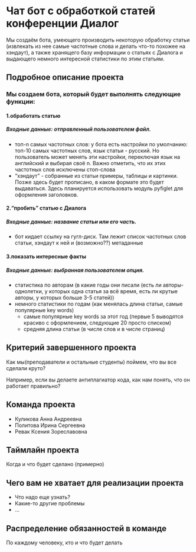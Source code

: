 # Чат бот с обработкой статей конференции Диалог
Мы создаём бота, умеющего производить некоторую обработку статьи (извлекать из нее самые частотные слова и делать что-то похожее на хэндаут), а также хранящего базу информации о статьях с Диалога и выдающего немного интересной статистики по этим статьям.

## Подробное описание проекта

### Мы создаем бота, который будет выполнять следующие функции:
#### 1.обработать статью  
##### Входные данные: отправленный пользователем файл.  
* топ-n самых частотных слов: у бота есть настройки по умолчанию: топ-10 самых частотных слов, язык статьи - русский. Но пользователь может менять эти настройки, переключая язык на английский и выбирая своё n. Важно отметить, что их этих частотных слов исключены стоп-слова
* “хэндаут” - собранные из статьи примеры, таблицы и картинки. Позже здесь будет прописано, в каком формате это будет выдаваться. Здесь планируется использовать модуль pyfiglet для оформления заголовков. 
#### 2.“пробить” статью с Диалога
##### Входные данные: название статьи или его часть.
* бот кидает ссылку на гугл-диск. Там лежит список частотных слов статьи, хэндаут к ней и (возможно??) метаданные
#### 3.показать интересные факты
##### Входные данные: выбранная пользователем опция.
* статистика по авторам (в какие годы они писали (есть ли авторы-однолетки, у которых одна статья за всё время, есть ли крутые авторы, у которых больше 3-5 статей))
* немного статистики по годам (как менялась длина статьи, самые популярные key words)
  * самые популярные key words за этот год (первые 5 выводятся красиво с оформлением, следующие 20 просто списком)
  * средняя длина статьи (в числе слов и в числе страниц)


## Критерий завершенного проекта

Как мы(преподаватели и остальные студенты) поймем, что вы все сделали круто?

Например, если вы делаете антиплагиатор кода, как нам понять, что он работает правильно?

## Команда проекта

- Куликова Анна Андреевна  
- Политова Ирина Сергеевна
- Ревак Ксения Зореславовна

## Таймлайн проекта

Когда и что будет сделано (примерно)

## Чего вам не хватает для реализации проекта

- Что надо еще узнать?
- Какие-то другие проблемы
- ...

## Распределение обязанностей в команде

По каждому человеку, кто и что будет делать
